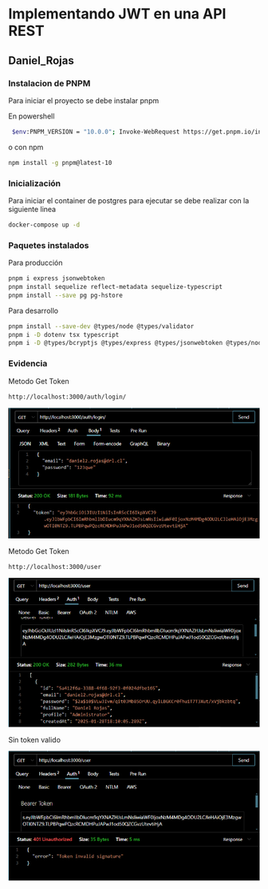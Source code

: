 # Implementando JWT en una API REST
## Daniel_Rojas

### Instalacion de PNPM
Para iniciar el proyecto se debe instalar pnpm

En powershell 
```bash
 $env:PNPM_VERSION = "10.0.0"; Invoke-WebRequest https://get.pnpm.io/install.ps1 -UseBasicParsing | Invoke-Expression
```
o con npm 
```bash
npm install -g pnpm@latest-10
```
### Inicialización
Para iniciar el container de postgres para ejecutar se debe realizar con la siguiente linea

```bash
docker-compose up -d
```

### Paquetes instalados
Para producción
```bash
pnpm i express jsonwebtoken
pnpm install sequelize reflect-metadata sequelize-typescript
pnpm install --save pg pg-hstore

```
Para desarrollo
```bash
pnpm install --save-dev @types/node @types/validator
pnpm i -D dotenv tsx typescript
pnpm i -D @types/bcryptjs @types/express @types/jsonwebtoken @types/node
```
### Evidencia 

Metodo Get Token
```bash
http://localhost:3000/auth/login/
```
![Get Users](./images/getToken.png)


Metodo Get Token
```bash
http://localhost:3000/user
```
![Get Users](./images/GetUserWithToken.png)

Sin token valido

![Get Users](./images/GetUserWithOutToken.png)

